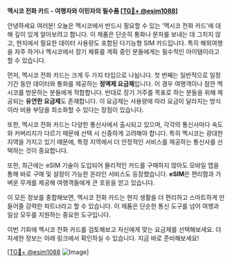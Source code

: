 **멕시코 전화 카드 - 여행자와 이민자의 필수품 [[TG💪+ @esim1088](https://t.me/s/esim1088)]**

안녕하세요 여러분! 오늘은 멕시코에서 반드시 필요할 수 있는 '멕시코 전화 카드'에 대해 깊이 있게 알아보려고 합니다. 이 제품은 단순히 통화나 문자를 보내는 데 그치지 않고, 현지에서 필요한 데이터 사용량도 포함된 다기능형 SIM 카드입니다. 특히 해외여행을 자주 하거나 멕시코에서 장기 체류를 계획 중인 분들에게는 필수적인 아이템이라고 할 수 있습니다.

먼저, 멕시코 전화 카드는 크게 두 가지 타입으로 나뉩니다. 첫 번째는 일반적으로 일정 기간 동안 데이터와 통화를 제공하는 **정액제 요금제**입니다. 이 경우 여행객이나 잠깐 멕시코를 방문하는 분들에게 적합합니다. 반대로 장기 거주를 목표로 하는 분들을 위해 제공되는 **유연한 요금제**도 존재합니다. 이 요금제는 사용량에 따라 요금이 달라지는 방식이라 비용 부담을 최소화할 수 있다는 장점이 있습니다.

또한, 멕시코 전화 카드는 다양한 통신사에서 출시되고 있으며, 각각의 통신사마다 속도와 커버리지가 다르기 때문에 선택 시 신중하게 고려해야 합니다. 특히 멕시코는 광대한 지역을 가지고 있기 때문에, 특정 지역에서 더 안정적인 서비스를 제공하는 통신사를 선택하는 것이 중요합니다.

또한, 최근에는 eSIM 기술이 도입되어 물리적인 카드를 구매하지 않아도 모바일 앱을 통해 바로 구매 및 설정이 가능한 온라인 서비스도 등장했습니다. **eSIM**은 편리함과 가벼운 무게를 제공해 여행객들에게 큰 호응을 얻고 있습니다.

이 모든 정보를 종합해보면, 멕시코 전화 카드는 현지 생활을 더 편리하고 스마트하게 만들어줄 강력한 파트너라고 할 수 있습니다. 이 제품은 단순한 통신 도구를 넘어 여행과 일상 모두를 지원하는 중요한 도구입니다.

이번 기회에 멕시코 전화 카드를 검토해보고 자신에게 맞는 요금제를 선택해보세요. 더 자세한 정보는 아래 링크에서 확인하실 수 있습니다. 지금 바로 준비해보세요!

[[TG💪+ @esim1088](https://t.me/s/esim1088) ![Image](https://i.postimg.cc/Y0z9fWf4/image.png)]